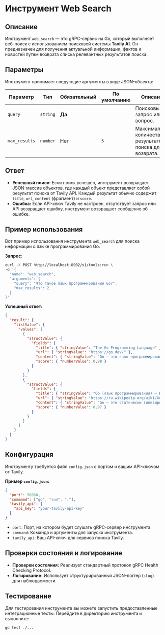 # Инструмент Web Search

## Описание

Инструмент `web_search` — это gRPC-сервис на Go, который выполняет веб-поиск с использованием поисковой системы **Tavily AI**. Он предназначен для получения актуальной информации, фактов и новостей путем возврата списка релевантных результатов поиска.

## Параметры

Инструмент принимает следующие аргументы в виде JSON-объекта:

| Параметр      | Тип      | Обязательный | По умолчанию | Описание                                             |
|---------------|----------|--------------|--------------|------------------------------------------------------|
| `query`       | `string` | **Да**       |              | Поисковый запрос или вопрос.                         |
| `max_results` | `number` | Нет          | `5`          | Максимальное количество результатов поиска для возврата. |

## Ответ

*   **Успешный поиск:** Если поиск успешен, инструмент возвращает JSON-массив объектов, где каждый объект представляет собой результат поиска от Tavily API. Каждый результат обычно содержит `title`, `url`, `content` (фрагмент) и `score`.
*   **Ошибка:** Если API-ключ Tavily не настроен, отсутствует запрос или API возвращает ошибку, инструмент возвращает сообщение об ошибке.

## Пример использования

Вот пример использования инструмента `web_search` для поиска информации о языке программирования Go.

**Запрос:**

```bash
curl -X POST http://localhost:8002/v1/tools:run \
-d '{
  "name": "web_search",
  "arguments": {
    "query": "Что такое язык программирования Go?",
    "max_results": 2
  }
}'
```

**Успешный ответ:**

```json
{
  "result": {
    "listValue": {
      "values": [
        {
          "structValue": {
            "fields": {
              "title": { "stringValue": "The Go Programming Language" },
              "url": { "stringValue": "https://go.dev/" },
              "content": { "stringValue": "Go — это язык программирования с открытым исходным кодом, который позволяет легко создавать простое, надежное и эффективное программное обеспечение." },
              "score": { "numberValue": 0.98 }
            }
          }
        },
        {
          "structValue": {
            "fields": {
              "title": { "stringValue": "Go (язык программирования) — Википедия" },
              "url": { "stringValue": "https://ru.wikipedia.org/wiki/Go_(язык_программирования)" },
              "content": { "stringValue": "Go — это статически типизированный, компилируемый язык программирования, разработанный в Google Робертом Гриземером, Робом Пайком и Кеном Томпсоном..." },
              "score": { "numberValue": 0.97 }
            }
          }
        }
      ]
    }
  }
}
```

## Конфигурация

Инструменту требуется файл `config.json` с портом и вашим API-ключом от Tavily.

**Пример `config.json`:**
```json
{
  "port": 50060,
  "command": ["go", "run", "."],
  "tavily_api": {
    "api_key": "your-tavily-api-key"
  }
}
```

*   `port`: Порт, на котором будет слушать gRPC-сервер инструмента.
*   `command`: Команда и аргументы для запуска инструмента.
*   `tavily_api`: Ваш API-ключ для сервиса поиска Tavily.

## Проверки состояния и логирование

*   **Проверки состояния:** Реализует стандартный протокол gRPC Health Checking Protocol.
*   **Логирование:** Использует структурированный JSON-логгер (`slog`) для наблюдаемости.

## Тестирование

Для тестирования инструмента вы можете запустить предоставленные интеграционные тесты. Перейдите в директорию инструмента и выполните:
```bash
go test ./...
```